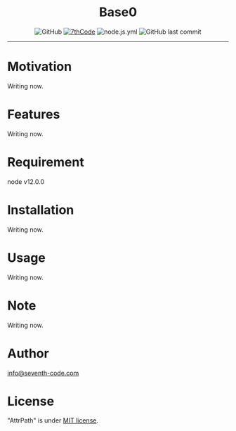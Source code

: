 <div align="center">
<h1>Base0</h1>

![GitHub](https://img.shields.io/github/license/7thcode/base0)
[![7thCode](https://circleci.com/gh/7thCode/attrpath.svg?style=shield)]()
![node.js.yml](https://github.com/7thCode/attrpath/actions/workflows/node.js.yml/badge.svg)
![GitHub last commit](https://img.shields.io/github/last-commit/7thcode/base0)

</div>

***

# Motivation
Writing now.
# Features
Writing now.
# Requirement
node v12.0.0
# Installation
Writing now.
# Usage
Writing now.
# Note
Writing now.
# Author
info@seventh-code.com
# License
"AttrPath" is under [MIT license](https://en.wikipedia.org/wiki/MIT_License).
